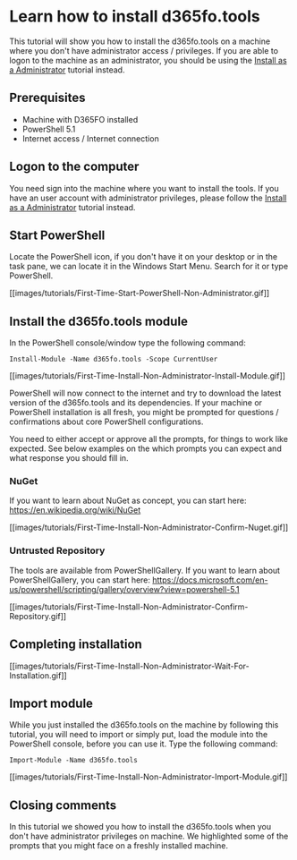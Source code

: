 ﻿# **Learn how to install d365fo.tools**

This tutorial will show you how to install the d365fo.tools on a machine where you don't have administrator access / privileges. If you are able to logon to the machine as an administrator, you should be using the [Install as a Administrator](https://github.com/d365collaborative/d365fo.tools/wiki/Tutorial-First-Time-Install-Administrator) tutorial instead.

## **Prerequisites**
* Machine with D365FO installed
* PowerShell 5.1
* Internet access / Internet connection

## **Logon to the computer**
You need sign into the machine where you want to install the tools. If you have an user account with administrator privileges, please follow the [Install as a Administrator](https://github.com/d365collaborative/d365fo.tools/wiki/Tutorial-First-Time-Install-Administrator) tutorial instead.

## **Start PowerShell**
Locate the PowerShell icon, if you don't have it on your desktop or in the task pane, we can locate it in the Windows Start Menu. Search for it or type PowerShell.

[[images/tutorials/First-Time-Start-PowerShell-Non-Administrator.gif]]

## **Install the d365fo.tools module**
In the PowerShell console/window type the following command:

```
Install-Module -Name d365fo.tools -Scope CurrentUser
```
[[images/tutorials/First-Time-Install-Non-Administrator-Install-Module.gif]]

PowerShell will now connect to the internet and try to download the latest version of the d365fo.tools and its dependencies. If your machine or PowerShell installation is all fresh, you might be prompted for questions / confirmations about core PowerShell configurations.

You need to either accept or approve all the prompts, for things to work like expected. See below examples on the which prompts you can expect and what response you should fill in.

### **NuGet**
If you want to learn about NuGet as concept, you can start here: https://en.wikipedia.org/wiki/NuGet

[[images/tutorials/First-Time-Install-Non-Administrator-Confirm-Nuget.gif]]

### **Untrusted Repository**
The tools are available from PowerShellGallery. If you want to learn about PowerShellGallery, you can start here: https://docs.microsoft.com/en-us/powershell/scripting/gallery/overview?view=powershell-5.1

[[images/tutorials/First-Time-Install-Non-Administrator-Confirm-Repository.gif]]

## **Completing installation**
[[images/tutorials/First-Time-Install-Non-Administrator-Wait-For-Installation.gif]]

## **Import module**
While you just installed the d365fo.tools on the machine by following this tutorial, you will need to import or simply put, load the module into the PowerShell console, before you can use it. Type the following command:

```
Import-Module -Name d365fo.tools
```

[[images/tutorials/First-Time-Install-Non-Administrator-Import-Module.gif]]

## **Closing comments**
In this tutorial we showed you how to install the d365fo.tools when you don't have administrator privileges on machine. We highlighted some of the prompts that you might face on a freshly installed machine.